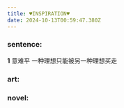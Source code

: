 ```yaml
---
title: ♥INSPIRATION♥
date: 2024-10-13T00:59:47.380Z
---
```


### sentence: 
**1** 意难平 一种理想只能被另一种理想买走
  
### art:  
  
### novel: